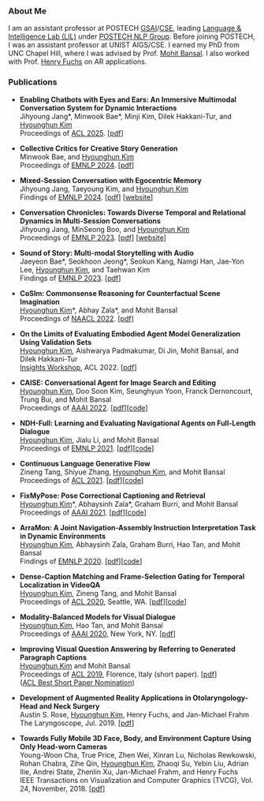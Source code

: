 
### About Me
I am an assistant professor at POSTECH [GSAI](https://ai.postech.ac.kr/)/[CSE](https://cse.postech.ac.kr/), leading [Language & Intelligence Lab (LIL)](https://sites.google.com/view/language-intelligence-lab) under [POSTECH NLP Group](https://nlp.postech.ac.kr/). Before joining POSTECH, I was an assistant professor at UNIST AIGS/CSE. I earned my PhD from UNC Chapel Hill, where I was advised by Prof. [Mohit Bansal](http://www.cs.unc.edu/~mbansal). I also worked with Prof. [Henry Fuchs](http://henryfuchs.web.unc.edu/) on AR applications.


### Publications
* **Enabling Chatbots with Eyes and Ears: An Immersive Multimodal Conversation System for Dynamic Interactions**<br>
Jihyoung Jang\*, Minwook Bae\*, Minji Kim, Dilek Hakkani-Tur, and <ins>Hyounghun Kim</ins><br>
Proceedings of [ACL 2025](https://2025.aclweb.org/). [[pdf](https://arxiv.org/abs/2506.00421)]

* **Collective Critics for Creative Story Generation**<br>
Minwook Bae, and <ins>Hyounghun Kim</ins><br>
Proceedings of [EMNLP 2024](https://2024.emnlp.org/). [[pdf](https://arxiv.org/abs/2410.02428)]

* **Mixed-Session Conversation with Egocentric Memory**<br>
Jihyoung Jang, Taeyoung Kim, and <ins>Hyounghun Kim</ins><br>
Findings of [EMNLP 2024](https://2024.emnlp.org/). [[pdf](https://arxiv.org/abs/2410.02503)] [[website](https://mixed-session.github.io/)]

* **Conversation Chronicles: Towards Diverse Temporal and Relational Dynamics in Multi-Session Conversations**<br>
Jihyoung Jang, MinSeong Boo, and <ins>Hyounghun Kim</ins><br>
Proceedings of [EMNLP 2023](https://2023.emnlp.org/). [[pdf](https://arxiv.org/abs/2310.13420)] [[website](https://conversation-chronicles.github.io/)]

* **Sound of Story: Multi-modal Storytelling with Audio**<br>
Jaeyeon Bae\*, Seokhoon Jeong\*, Seokun Kang, Namgi Han, Jae-Yon Lee, <ins>Hyounghun Kim</ins>, and Taehwan Kim<br> 
Findings of [EMNLP 2023](https://2023.emnlp.org/). [[pdf](https://arxiv.org/abs/2310.19264)]

* **CoSIm: Commonsense Reasoning for Counterfactual Scene Imagination**<br>
<ins>Hyounghun Kim</ins>\*, Abhay Zala\*, and Mohit Bansal<br>
Proceedings of [NAACL 2022](https://2022.naacl.org/). [[pdf](https://arxiv.org/abs/2207.03961)]

* **On the Limits of Evaluating Embodied Agent Model Generalization Using Validation Sets**<br>
<ins>Hyounghun Kim</ins>, Aishwarya Padmakumar, Di Jin, Mohit Bansal, and Dilek Hakkani-Tur<br>
[Insights Workshop](https://insights-workshop.github.io/), ACL 2022. [[pdf](https://arxiv.org/abs/2205.09249/)]

* **CAISE: Conversational Agent for Image Search and Editing**  
<ins>Hyounghun Kim</ins>, Doo Soon Kim, Seunghyun Yoon, Franck Dernoncourt, Trung Bui, and Mohit Bansal  
Proceedings of [AAAI 2022](https://aaai.org/Conferences/AAAI-22/). [[pdf](https://arxiv.org/abs/2202.11847/)][[code](https://github.com/hyounghk/CAISE)]

* **NDH-Full: Learning and Evaluating Navigational Agents on Full-Length Dialogue**  
<ins>Hyounghun Kim</ins>, Jialu Li, and Mohit Bansal  
Proceedings of [EMNLP 2021](https://2021.emnlp.org/). [[pdf](https://aclanthology.org/2021.emnlp-main.518/)][[code](https://github.com/hyounghk/NDH-FULL)]

* **Continuous Language Generative Flow**  
Zineng Tang, Shiyue Zhang, <ins>Hyounghun Kim</ins>, and Mohit Bansal  
Proceedings of [ACL 2021](https://2021.aclweb.org/). [[pdf](https://aclanthology.org/2021.acl-long.355/)][[code](https://github.com/zinengtang/ContinuousFlowNL)]

* **FixMyPose: Pose Correctional Captioning and Retrieval**  
<ins>Hyounghun Kim</ins>\*, Abhaysinh Zala\*, Graham Burri, and Mohit Bansal  
Proceedings of [AAAI 2021](https://aaai.org/Conferences/AAAI-21/). [[pdf](https://arxiv.org/abs/2104.01703)][[code](https://github.com/hyounghk/FixMyPose)]

* **ArraMon: A Joint Navigation-Assembly Instruction Interpretation Task in Dynamic Environments**  
<ins>Hyounghun Kim</ins>, Abhaysinh Zala, Graham Burri, Hao Tan, and Mohit Bansal  
Findings of [EMNLP 2020](https://2020.emnlp.org/). [[pdf](http://arxiv.org/abs/2011.07660)][[code](https://github.com/hyounghk/ArraMon)]

* **Dense-Caption Matching and Frame-Selection Gating for Temporal Localization in VideoQA**  
<ins>Hyounghun Kim</ins>, Zineng Tang, and Mohit Bansal  
Proceedings of [ACL 2020](https://acl2020.org/), Seattle, WA. [[pdf](https://arxiv.org/abs/2005.06409)][[code](https://github.com/hyounghk/VideoQADenseCapFrameGate-ACL2020)]

* **Modality-Balanced Models for Visual Dialogue**  
<ins>Hyounghun Kim</ins>, Hao Tan, and Mohit Bansal  
Proceedings of [AAAI 2020](https://aaai.org/Conferences/AAAI-20/), New York, NY. [[pdf](https://arxiv.org/abs/2001.06354)]

* **Improving Visual Question Answering by Referring to Generated Paragraph Captions**  
<ins>Hyounghun Kim</ins> and Mohit Bansal  
Proceedings of [ACL 2019](http://www.acl2019.org/), Florence, Italy (short paper). [[pdf](https://arxiv.org/abs/1906.06216)]  
([ACL Best Short Paper Nomination](http://www.acl2019.org/EN/nominations-for-acl-2019-best-paper-awards.xhtml))

* **Development of Augmented Reality Applications in Otolaryngology-Head and Neck Surgery**  
Austin S. Rose, <ins>Hyounghun Kim</ins>, Henry Fuchs, and Jan-Michael Frahm  
The Laryngoscope, Jul. 2019. [[pdf](https://onlinelibrary.wiley.com/doi/pdf/10.1002/lary.28098)]

* **Towards Fully Mobile 3D Face, Body, and Environment Capture Using Only Head-worn Cameras**   
Young-Woon Cha, True Price, Zhen Wei, Xinran Lu, Nicholas Rewkowski, Rohan Chabra, Zihe Qin, <ins>Hyounghun Kim</ins>, Zhaoqi Su, Yebin Liu, Adrian Ilie, Andrei State, Zhenlin Xu, Jan-Michael Frahm, and Henry Fuchs  
IEEE Transactions on Visualization and Computer Graphics (TVCG), Vol. 24, November, 2018. [[pdf](https://ieeexplore.ieee.org/stamp/stamp.jsp?tp=&arnumber=8458443)]

